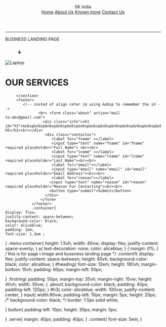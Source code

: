 <!DOCTYPE html>
<html lang="en">
  <head>
    <meta charset="UTF-8" />
    <meta name="viewport" content="width=device-width, initial-scale=1.0" />
    <title>Busness Landing Page</title>
   <link rel="stylesheet" href="style.css">
  </head>
  <body>
    <!-- This header part containing nav elements and it sticky -->
    <header>
    <nav class="container">
        <div class="item">SK india</div>
        <div class="item menu-container">
            <a href="https://www.linkedin.com/home/">Home</a>
            <a href="https://www.linkgroup.com/about-us.html#:~:text=Link%20Group%20administers%20financial%20ownership,connect%20people%20with%20their%20assets.">About Us</a>
            <a href="https://www.linkedin.com/help/linkedin/answer/a522735/find-your-linkedin-public-profile-url?lang=en">Known more</a>
            <a href="https://www.linkedin.com/help/linkedin/answer/a518597/contact-linkedin-customer-service?lang=en">Contact Us</a>
        </div>
    </nav>
    </header>
    <hr>
    <body>
    <main >
        <nav>
        <section class="content1"> 
            <div><p id="heading">BUSINESS LANDING PAGE</p><h1 id="arrow" style="align-items:right;"><a id="arrow">&nbsp&nbsp&nbsp&nbsp&nbsp&nbsp&nbsp&nbsp&nbsp&nbsp&#x2193</a></h1>
            </div>
            <div>
            <img class="firstimg" src="https://images.pexels.com/photos/4158/apple-iphone-smartphone-desk.jpg?auto=compress&cs=tinysrgb&w=600" alt="Laptop">
            </div>
           </nav>
           <div class="content"></div>
           <h1>OUR SERVICES</h1>
           
         </section>
         <footer>
            <!-- insted of align ceter im using &nbsp to remember the id -->
                   <br> <form class="about" action="mail to:abc@gmail.com">
                     <div class="info"><h1 id="h3">&nbsp&nbsp&nbsp&nbsp&nbsp&nbsp&nbsp&nbsp&nbsp&nbsp&nbsp&nbsp&nbsp&nbsp&nbsp&nbsp&nbsp&nbsp&nbsp&nbsp&nbsp&nbsp&nbsp&nbsp&nbsp&nbsp&nbsp&nbsp&nbsp&nbsp&nbsp&nbsp&nbsp&nbsp&nbsp&nbsp&nbsp&nbsp&nbsp&nbsp&nbsp&nbsp&nbsp&nbsp&nbsp&nbsp&nbsp&nbsp&nbsp&nbsp&nbsp&nbsp&nbsp&nbsp&nbsp&nbsp&nbsp&nbsp&nbsp&nbsp&nbsp&nbsp&nbsp&nbspCONTACT US</h1><br></div>
                      <div class="contactus">
                         <label for="fname" ></label>
                         <input type="text" name="fname" id="fname" required placeholder="Full Name"> <br><br>
                         <label for="lname" ></label>
                         <input type="text" name="lname" id="lname" required placeholder="Last Name"><br><br>
                         <label for="email"></label>
                         <input type="email" name="email" id="email" required placeholder="Email Address"><br><br>
                         <label for="reason"></label>
                        <input type="text" name="reason" id="reason" required placeholder="Reason For Contacting"><br><br>
                        <button type="submit">Submit</button>
                      </div>
                    </form>
                </footer>
                .container{
    display: flex;
    justify-content: space-between;
    background-color: black;
    color: aliceblue;
    padding: 1em;
    font-size: 1.3em ;
    
}
.menu-container{
   height: 1.5vh;
    width: 40vw;
    display: flex;
    justify-content: space-evenly;
}
a{
    text-decoration: none;
    color: aliceblue;
}
*{
    margin: 0%;
}
/* this is for page i image and bussness landing page */
.content1{
    display: flex;
    justify-content: space-between;
    height: 85vh;
    background-color: black;
    color: aliceblue;
}
#heading{
    font-size: 12em;
    height: 180vh;
    margin-bottom: 15vh;
    padding: 60px;
    margin-left: 50px;
    
   
}
.firstimg{
    padding: 50px;
    margin-top: 35vh;
    margin-right: 15vw;
    height: 40vh;
    width: 30vw;
}
.about{
    background-color: black;
    padding: 40px;
    padding-left: 120px;
}
#h3{
    color: aliceblue;
    width: 100vw;
    justify-content: center;
}
input{
    width:80vw;
    padding-left: 10px;
    margin: 5px;
    height: 20px;
    /* background-color: black; */
    border: 1.5px solid white;
    
}
button{
    padding-left: 10px;
    height: 30px;
    margin: 5px;

}
.serve{
    margin: 40px;
    padding: 40px;
}
.content{
    font-size: 5em;
}
